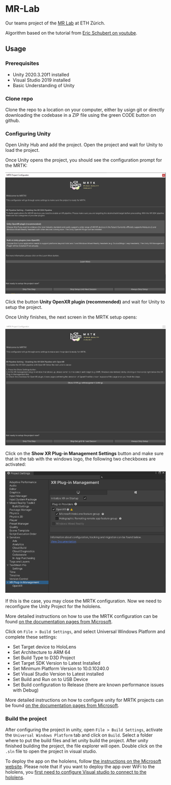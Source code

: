 # MR-Lab

Our teams project of the [MR Lab](http://www.cvg.ethz.ch/teaching/mrlab/) at ETH Zürich.

Algorithm based on the tutorial from [Eric Schubert on youtube](https://www.youtube.com/playlist?list=PLm9r3VWwsENF8Cmjdj_9aZhpiYj5fzdYG).

## Usage

### Prerequisites

* Unity 2020.3.20f1 installed
* Visual Studio 2019 installed
* Basic Understanding of Unity

### Clone repo

Clone the repo to a location on your computer, either by usign git or directly downloading the codebase in a ZIP file using the green CODE button on github.

### Configuring Unity

Open Unity Hub and add the project. Open the project and wait for Unity to load the project.

Once Unity opens the project, you should see the configuration prompt for the MRTK:

![MRTK configurator Step 1](mrtk_step_1.png)

Click the button **Unity OpenXR plugin (recommended)** and wait for Unity to setup the project.

Once Unity finishes, the next screen in the MRTK setup opens:

![MRTK configurator Step 2](mrtk_step_2.png)

Click on the **Show XR Plug-in Management Settings** button and make sure that in the tab with the windows logo, the following two checkboxes are activated:

![MRTK configurator Step 3](mrtk_step_3.png)

If this is the case, you may close the MRTK configuration. Now we need to reconfigure the Unity Project for the hololens.

More detailed instructions on how to use the MRTK configuration can be found [on the documentation pages from Microsoft](https://docs.microsoft.com/en-us/learn/modules/learn-mrtk-tutorials/1-5-exercise-configure-resources).

Click on `File > Build Settings`, and select Universal Windows Platform and complete these settings:

* Set Target device to HoloLens
* Set Architecture to ARM 64
* Set Build Type to D3D Project
* Set Target SDK Version to Latest Installed
* Set Minimum Platform Version to 10.0.10240.0
* Set Visual Studio Version to Latest installed
* Set Build and Run on to USB Device
* Set Build configuration to Release (there are known performance issues with Debug)

More detailed instructions on how to configure unity for MRTK projects can be found [on the documentation pages from Microsoft](https://docs.microsoft.com/en-us/learn/modules/learn-mrtk-tutorials/1-3-exercise-configure-unity-for-windows-mixed-reality).

### Build the project

After configuring the project in unity, open `File > Build Settings`, activate the `Universal Windows Platform` tab and click on `Build`. Select a folder where to put the build files and let unity build the project.
After unity finished building the project, the file explorer will open. Double click on the `.sln` file to open the project in visual studio.

To deploy the app on the hololens, follow [the instructions on the Microsoft website](https://docs.microsoft.com/en-us/windows/mixed-reality/develop/advanced-concepts/using-visual-studio?tabs=hl2#build-configuration). Please note that if you want to deploy the app over WiFi to the hololens, you [first need to configure Visual studio to connect to the hololens](https://docs.microsoft.com/en-us/windows/mixed-reality/develop/advanced-concepts/using-visual-studio?tabs=hl2#remote-connection).
